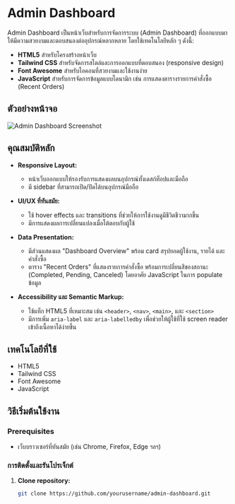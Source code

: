 # Admin Dashboard

Admin Dashboard เป็นหน้าเว็บสำหรับการจัดการระบบ (Admin Dashboard) ที่ออกแบบมาให้มีความสวยงามและตอบสนองต่ออุปกรณ์หลากหลาย โดยใช้เทคโนโลยีหลัก ๆ ดังนี้:

- **HTML5** สำหรับโครงสร้างหน้าเว็บ
- **Tailwind CSS** สำหรับจัดการสไตล์และการออกแบบที่ตอบสนอง (responsive design)
- **Font Awesome** สำหรับไอคอนที่สวยงามและใช้งานง่าย
- **JavaScript** สำหรับการจัดการข้อมูลแบบไดนามิก เช่น การแสดงตารางรายการคำสั่งซื้อ (Recent Orders)

## ตัวอย่างหน้าจอ
![Admin Dashboard Screenshot](https://img2.pic.in.th/pic/screencapture.png)

## คุณสมบัติหลัก

- **Responsive Layout:** 
  - หน้าเว็บออกแบบให้รองรับการแสดงผลบนอุปกรณ์ทั้งเดสก์ท็อปและมือถือ
  - มี sidebar ที่สามารถเปิด/ปิดได้บนอุปกรณ์มือถือ

- **UI/UX ที่ทันสมัย:**
  - ใช้ hover effects และ transitions ที่ช่วยให้การใช้งานดูมีชีวิตชีวามากขึ้น
  - มีการแสดงผลการเปลี่ยนแปลงเมื่อโต้ตอบกับผู้ใช้

- **Data Presentation:**
  - มีส่วนแสดงผล "Dashboard Overview" พร้อม card สรุปยอดผู้ใช้งาน, รายได้ และคำสั่งซื้อ
  - ตาราง "Recent Orders" ที่แสดงรายการคำสั่งซื้อ พร้อมการเปลี่ยนสีของสถานะ (Completed, Pending, Canceled) โดยอาศัย JavaScript ในการ populate ข้อมูล

- **Accessibility และ Semantic Markup:**
  - ใช้แท็ก HTML5 ที่เหมาะสม เช่น `<header>`, `<nav>`, `<main>`, และ `<section>`
  - มีการเพิ่ม `aria-label` และ `aria-labelledby` เพื่อช่วยให้ผู้ใช้ที่ใช้ screen reader เข้าถึงเนื้อหาได้ง่ายขึ้น

## เทคโนโลยีที่ใช้

- HTML5
- Tailwind CSS
- Font Awesome
- JavaScript

## วิธีเริ่มต้นใช้งาน

### Prerequisites
- เว็บบราวเซอร์ที่ทันสมัย (เช่น Chrome, Firefox, Edge ฯลฯ)

### การติดตั้งและรันโปรเจ็กต์

1. **Clone repository:**
   ```bash
   git clone https://github.com/yourusername/admin-dashboard.git
   ```
